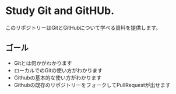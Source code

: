 # Study Git and GitHUb.

このリポジトリーはGitとGitHubについて学べる資料を提供します。

## ゴール
- Gitとは何かがわかります
- ローカルでのGitの使い方がわかります
- Githubの基本的な使い方がわかります
- Githubの既存のリポジトリーをフォークしてPullRequestが出せます
